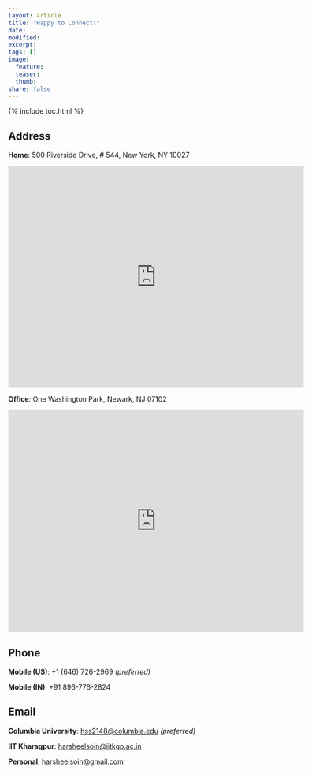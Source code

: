 ```yaml
---
layout: article
title: "Happy to Connect!"
date: 
modified: 
excerpt:
tags: []
image:
  feature:
  teaser:
  thumb:
share: false
---
```


{% include toc.html %}

## Address

**Home**: 500 Riverside Drive, # 544, New York, NY 10027 

<iframe src="https://www.google.com/maps/embed?pb=!1m18!1m12!1m3!1d3019.642240666639!2d-73.96379488428533!3d40.81385483931452!2m3!1f0!2f0!3f0!3m2!1i1024!2i768!4f13.1!3m3!1m2!1s0x89c2f641b2d6ed0b%3A0xc2d99d001bc21b7f!2s500+Riverside+Dr%2C+New+York%2C+NY+10027!5e0!3m2!1sen!2sus!4v1550521366580" width="600" height="450" frameborder="0" style="border:0" allowfullscreen></iframe>

**Office**: One Washington Park, Newark, NJ 07102

<iframe src="https://www.google.com/maps/embed?pb=!1m18!1m12!1m3!1d3022.772161811893!2d-74.17247088428684!3d40.74503864353001!2m3!1f0!2f0!3f0!3m2!1i1024!2i768!4f13.1!3m3!1m2!1s0x89c2547e2f0d5931%3A0xbd5f9fe56f68ddc0!2s1+Washington+Park%2C+1+Washington+St%2C+Newark%2C+NJ+07102!5e0!3m2!1sen!2sus!4v1550522242433" width="600" height="450" frameborder="0" style="border:0" allowfullscreen></iframe>

## Phone

**Mobile (US)**: +1 (646) 726-2969 *(preferred)*

**Mobile (IN)**: +91 896-776-2824 

## Email

**Columbia University**: [hss2148@columbia.edu](mailto:hss2148@columbia.edu) *(preferred)*

**IIT Kharagpur**: [harsheelsoin@iitkgp.ac.in](mailto:harsheelsoin@iitkgp.ac.in)

**Personal**: [harsheelsoin@gmail.com](mailto:harsheelsoin@gmail.com) 

